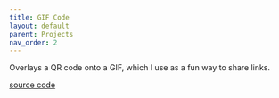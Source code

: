```yaml
---
title: GIF Code
layout: default
parent: Projects
nav_order: 2
---
```


Overlays a QR code onto a GIF, which I use as a fun way to share links.

<!-- <img src="../assets/images/gif_code00.png"></img> -->

[source code]

[source code]: https://github.com/Nick-Sullivan/gif-code
